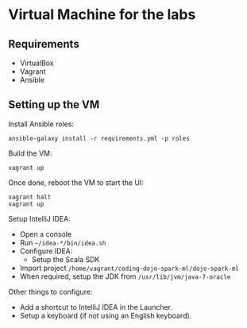 # Virtual Machine for the labs

## Requirements

- VirtualBox
- Vagrant
- Ansible

## Setting up the VM

Install Ansible roles:

```
ansible-galaxy install -r requirements.yml -p roles
```

Build the VM:

```
vagrant up
```

Once done, reboot the VM to start the UI:

```
vagrant halt
vagrant up
```

Setup IntelliJ IDEA:

- Open a console
- Run `~/idea-*/bin/idea.sh`
- Configure IDEA:
  - Setup the Scala SDK
- Import project `/home/vagrant/coding-dojo-spark-ml/dojo-spark-ml`
- When required, setup the JDK from `/usr/lib/jvm/java-7-oracle`

Other things to configure:

- Add a shortcut to IntelliJ IDEA in the Launcher.
- Setup a keyboard (if not using an English keyboard).